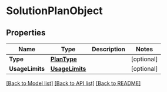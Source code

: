 # SolutionPlanObject

## Properties

Name | Type | Description | Notes
------------ | ------------- | ------------- | -------------
**Type** | [**PlanType**](PlanType.md) |  | [optional] 
**UsageLimits** | [**UsageLimits**](UsageLimits.md) |  | [optional] 

[[Back to Model list]](../README.md#documentation-for-models) [[Back to API list]](../README.md#documentation-for-api-endpoints) [[Back to README]](../README.md)


